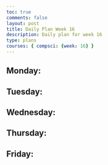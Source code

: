 ```yaml
---
toc: true
comments: false
layout: post
title: Daily Plan Week 16
description: Daily plan for week 16
type: plans
courses: { compsci: {week: 16} }
---
```


## Monday:
> 

## Tuesday:
> 

## Wednesday:
> 

## Thursday:
> 

## Friday:
> 